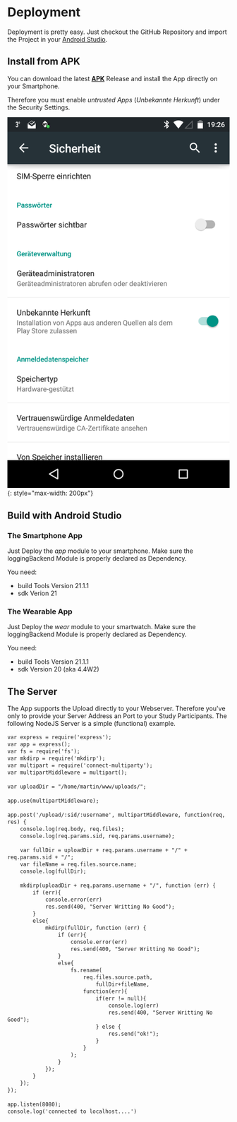 # Deployment

Deployment is pretty easy. Just checkout the GitHub Repository and import the Project in your [Android Studio](https://developer.android.com/sdk/installing/studio.html). 

## Install from APK

You can download the latest **[APK](imu-logger.apk)** Release and install the App directly on your Smartphone.

Therefore you must enable *untrusted Apps* (*Unbekannte Herkunft*) under the Security Settings.

![Screenshot](img/untrusted-apps.png){: style="max-width: 200px"}


## Build with Android Studio

### The Smartphone App

Just Deploy the *app* module to your smartphone. Make sure the loggingBackend Module is properly declared as Dependency.  

You need:

* build Tools Version 21.1.1
* sdk Verion 21


### The Wearable App

Just Deploy the *wear* module to your smartwatch. Make sure the loggingBackend Module is properly declared as Dependency.  

You need:

* build Tools Version 21.1.1
* sdk Version 20 (aka 4.4W2)



## The Server

The App supports the Upload directly to your Webserver. Therefore you've only to provide your Server Address an Port to your Study Participants.
The following NodeJS Server is a simple (functional) example.

```
var express = require('express');
var app = express();
var fs = require('fs');
var mkdirp = require('mkdirp');
var multipart = require('connect-multiparty');
var multipartMiddleware = multipart();

var uploadDir = "/home/martin/www/uploads/";

app.use(multipartMiddleware);

app.post('/upload/:sid/:username', multipartMiddleware, function(req, res) {
    console.log(req.body, req.files);
    console.log(req.params.sid, req.params.username);

    var fullDir = uploadDir + req.params.username + "/" + req.params.sid + "/";
    var fileName = req.files.source.name;
    console.log(fullDir);

    mkdirp(uploadDir + req.params.username + "/", function (err) {
        if (err){
            console.error(err)
            res.send(400, "Server Writting No Good");
        }
        else{
            mkdirp(fullDir, function (err) {
                if (err){
                    console.error(err)
                    res.send(400, "Server Writting No Good");
                }
                else{
                    fs.rename(
                        req.files.source.path,
                            fullDir+fileName,
                        function(err){
                            if(err != null){
                                console.log(err)
                                res.send(400, "Server Writting No Good");
                            } else {
                                res.send("ok!");
                            }
                        }
                    );
                }
            });
        }
    });
});

app.listen(8080);
console.log('connected to localhost....')
```